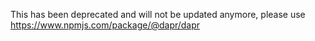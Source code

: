 This has been deprecated and will not be updated anymore, please use https://www.npmjs.com/package/@dapr/dapr
